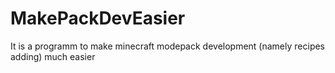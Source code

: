 # MakePackDevEasier
It is a programm to make minecraft modepack development (namely recipes adding) much easier

